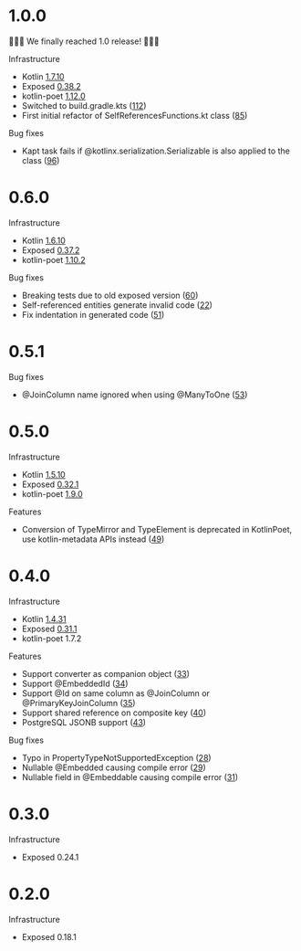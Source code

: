 # 1.0.0
🎉🎉🎉 We finally reached 1.0 release! 🎉🎉🎉

Infrastructure
* Kotlin [1.7.10](https://github.com/JetBrains/kotlin/releases/tag/v1.7.10)
* Exposed [0.38.2](https://github.com/JetBrains/Exposed/releases/tag/0.38.2)
* kotlin-poet [1.12.0](https://github.com/square/kotlinpoet/releases/tag/1.12.0)
* Switched to build.gradle.kts ([112](https://github.com/TouK/krush/pull/122))
* First initial refactor of SelfReferencesFunctions.kt class ([85](https://github.com/TouK/krush/pull/85))

Bug fixes
* Kapt task fails if @kotlinx.serialization.Serializable is also applied to the class ([96](https://github.com/TouK/krush/issues/96))

# 0.6.0
Infrastructure
* Kotlin [1.6.10](https://github.com/JetBrains/kotlin/releases/tag/v1.6.10)
* Exposed [0.37.2](https://github.com/JetBrains/Exposed/releases/tag/0.37.2)
* kotlin-poet [1.10.2](https://github.com/square/kotlinpoet/releases/tag/1.10.2)

Bug fixes
* Breaking tests due to old exposed version ([60](https://github.com/TouK/krush/issues/60))
* Self-referenced entities generate invalid code ([22](https://github.com/TouK/krush/issues/22))
* Fix indentation in generated code ([51](https://github.com/TouK/krush/issues/51))

# 0.5.1
Bug fixes
* @JoinColumn name ignored when using @ManyToOne ([53](https://github.com/TouK/krush/issues/53))

# 0.5.0
Infrastructure
* Kotlin [1.5.10](https://github.com/JetBrains/kotlin/releases/tag/v1.5.10)
* Exposed [0.32.1](https://github.com/JetBrains/Exposed/releases/tag/0.32.1)
* kotlin-poet [1.9.0](https://github.com/square/kotlinpoet/releases/tag/1.9.0)

Features
* Conversion of TypeMirror and TypeElement is deprecated in KotlinPoet, use kotlin-metadata APIs instead ([49](https://github.com/TouK/krush/issues/49))

# 0.4.0
Infrastructure
* Kotlin [1.4.31](https://github.com/JetBrains/kotlin/releases/tag/v1.4.31)
* Exposed [0.31.1](https://github.com/JetBrains/Exposed/releases/tag/0.31.1)
* kotlin-poet 1.7.2

Features
* Support converter as companion object ([33](https://github.com/TouK/krush/issues/33))
* Support @EmbeddedId ([34](https://github.com/TouK/krush/issues/34]))
* Support @Id on same column as @JoinColumn or @PrimaryKeyJoinColumn ([35](https://github.com/TouK/krush/issues/35))
* Support shared reference on composite key ([40](https://github.com/TouK/krush/issues/40))
* PostgreSQL JSONB support ([43](https://github.com/TouK/krush/issues/43))

Bug fixes
* Typo in PropertyTypeNotSupportedException ([28](https://github.com/TouK/krush/issues/27))
* Nullable @Embedded causing compile error ([29](https://github.com/TouK/krush/issues/29))
* Nullable field in @Embeddable causing compile error ([31](https://github.com/TouK/krush/issues/31))


# 0.3.0
Infrastructure
* Exposed 0.24.1

# 0.2.0
Infrastructure
* Exposed 0.18.1
